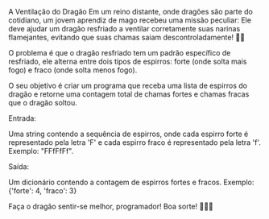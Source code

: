 A Ventilação do Dragão
Em um reino distante, onde dragões são parte do cotidiano, um jovem aprendiz de mago recebeu uma missão peculiar: 
Ele deve ajudar um dragão resfriado a ventilar corretamente suas narinas flamejantes, evitando que suas chamas saiam descontroladamente! 🐉🔥

O problema é que o dragão resfriado tem um padrão específico de resfriado, ele alterna entre dois tipos de espirros: forte (onde solta mais fogo) e fraco (onde solta menos fogo).

O seu objetivo é criar um programa que receba uma lista de espirros do dragão e retorne uma contagem total de chamas fortes e chamas fracas que o dragão soltou.

Entrada: 

Uma string contendo a sequência de espirros, onde cada espirro forte é representado pela letra 'F' e cada espirro fraco é representado pela letra 'f'. Exemplo: "FFfFfFf".

Saída: 

Um dicionário contendo a contagem de espirros fortes e fracos. Exemplo: {'forte': 4, 'fraco': 3}




Faça o dragão sentir-se melhor, programador! Boa sorte! 🧙‍♂️✨
